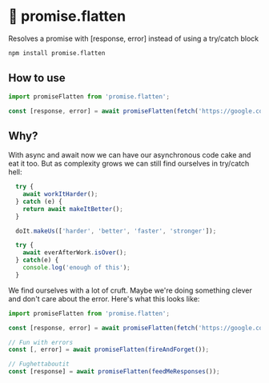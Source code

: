 # 🥞 promise.flatten
Resolves a promise with [response, error] instead of using a try/catch block

```sh
npm install promise.flatten
```

## How to use

```js
import promiseFlatten from 'promise.flatten';

const [response, error] = await promiseFlatten(fetch('https://google.com/'));
```

## Why?
With async and await now we can have our asynchronous code cake and eat it too. But as complexity grows we can still find ourselves in try/catch hell:

```js
  try {
    await workItHarder();
  } catch (e) {
    return await makeItBetter();
  }

  doIt.makeUs(['harder', 'better', 'faster', 'stronger']);

  try {
    await everAfterWork.isOver();
  } catch(e) {
    console.log('enough of this');
  }
```

We find ourselves with a lot of cruft. Maybe we're doing something clever and don't care about the error. Here's what this looks like:

```js
import promiseFlatten from 'promise.flatten';

const [response, error] = await promiseFlatten(fetch('https://google.com/'));

// Fun with errors
const [, error] = await promiseFlatten(fireAndForget());

// Fughettaboutit
const [response] = await promiseFlatten(feedMeResponses());
```